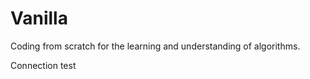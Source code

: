 <!--
 * @Author: LeiChen9 chenlei9691@gmail.com
 * @Date: 2024-07-09 23:00:34
 * @LastEditors: LeiChen9 chenlei9691@gmail.com
 * @LastEditTime: 2024-07-09 23:02:19
 * @FilePath: /SpeechDepDiag/Users/lei/Documents/Code/Vanilla/README.md
 * @Description: 
 * 
 * Copyright (c) 2024 by Riceball, All Rights Reserved. 
-->
# Vanilla
Coding from scratch for the learning and understanding of algorithms.

Connection test